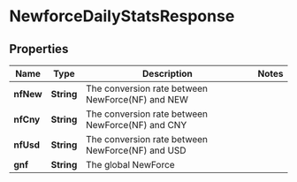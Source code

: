 
# NewforceDailyStatsResponse

## Properties
Name | Type | Description | Notes
------------ | ------------- | ------------- | -------------
**nfNew** | **String** | The conversion rate between NewForce(NF) and NEW | 
**nfCny** | **String** | The conversion rate between NewForce(NF) and CNY | 
**nfUsd** | **String** | The conversion rate between NewForce(NF) and USD | 
**gnf** | **String** | The global NewForce | 



